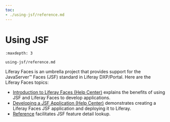 ```yaml
---
toc:
- ./using-jsf/reference.md
---
```

# Using JSF

```{toctree}
:maxdepth: 3

using-jsf/reference.md
```

Liferay Faces is an umbrella project that provides support for the
JavaServer&#8482; Faces (JSF) standard in Liferay DXP/Portal. Here are the Liferay Faces topics:

* [Introduction to Liferay Faces \(Help Center\)](https://help.liferay.com/hc/en-us/articles/360017902792-Introduction-to-Liferay-Faces) explains the benefits of using JSF and Liferay Faces to develop applications.
* [Developing a JSF Application \(Help Center\)](https://help.liferay.com/hc/en-us/articles/360029069451-Developing-a-JSF-Portlet-Application) demonstrates creating a Liferay Faces JSF application and deploying it to Liferay.
* [Reference](./using-jsf/reference.md) facilitates JSF feature detail lookup.